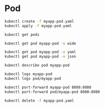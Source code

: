 # Pod

```bash
kubectl create -f myapp-pod.yaml
kubectl apply -f myapp-pod.yaml
```

```bash
kubectl get pods
```

```bash
kubectl get pod myapp-pod -o wide
```

```bash
kubectl get pod myapp-pod -o yaml
kubectl get pod myapp-pod -o json
```

```bash
kubectl describe pod myapp-pod
```

```bash
kubectl logs myapp-pod
kubectl logs pod/myapp-pod
```

```bash
kubectl port-forward myapp-pod 8080:8080
kubectl port-forward pod/myapp-pod 8080:8080
```

```bash
kubectl delete -f myapp-pod.yaml
```
